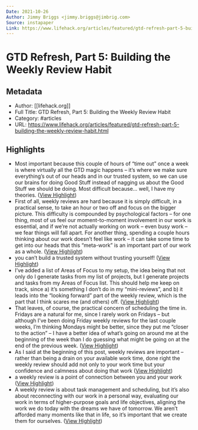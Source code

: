 ```yaml
---
Date: 2021-10-26
Author: Jimmy Briggs <jimmy.briggs@jimbrig.com>
Source: instapaper
Link: https://www.lifehack.org/articles/featured/gtd-refresh-part-5-building-the-weekly-review-habit.html
---
```

# GTD Refresh, Part 5: Building the Weekly Review Habit

## Metadata
- Author: [[lifehack.org]]
- Full Title: GTD Refresh, Part 5: Building the Weekly Review Habit
- Category: #articles
- URL: https://www.lifehack.org/articles/featured/gtd-refresh-part-5-building-the-weekly-review-habit.html

## Highlights
- Most important because this couple of hours of “time out” once a week is where virtually all the GTD magic happens – it’s where we make sure everything’s out of our heads and in our trusted system, so we can use our brains for doing Good Stuff instead of nagging us about the Good Stuff we should be doing. Most difficult because… well, I have my theories. ([View Highlight](https://instapaper.com/read/1380884130/15275936))
- First of all, weekly reviews are hard because it is simply difficult, in a practical sense, to take an hour or two off and focus on the bigger picture. This difficulty is compounded by psychological factors – for one thing, most of us feel our moment-to-moment involvement in our work is essential, and if we’re not actually working on work – even busy work – we fear things will fall apart. For another thing, spending a couple hours thinking about our work doesn’t feel like work – it can take some time to get into our heads that this “meta-work” is an important part of our work as a whole. ([View Highlight](https://instapaper.com/read/1380884130/15275937))
- you can’t build a trusted system without trusting yourself! ([View Highlight](https://instapaper.com/read/1380884130/15275938))
- I’ve added a list of Areas of Focus to my setup, the idea being that not only do I generate tasks from my list of projects, but I generate projects and tasks from my Areas of Focus list. This should help me keep on track, since a) it’s something I don’t do in my “mini-reviews”, and b) it leads into the “looking forward” part of the weekly review, which is the part that I think scares me (and others) off. ([View Highlight](https://instapaper.com/read/1380884130/15275941))
- That leaves, of course, the practical concern of scheduling the time in. Fridays are a natural for me, since I rarely work on Fridays – but although I’ve been doing Friday weekly reviews for the last couple weeks, I’m thinking Mondays might be better, since they put me “closer to the action” – I have a better idea of what’s going on around me at the beginning of the week than I do guessing what might be going on at the end of the previous week. ([View Highlight](https://instapaper.com/read/1380884130/15275944))
- As I said at the beginning of this post, weekly reviews are important – rather than being a drain on your available work time, done right the weekly review should add not only to your work time but your confidence and calmness about doing that work ([View Highlight](https://instapaper.com/read/1380884130/15275945))
- a weekly review is a point of connection between you and your work ([View Highlight](https://instapaper.com/read/1380884130/15275946))
- A weekly review is about task management and scheduling, but it’s also about reconnecting with our work in a personal way, evaluating our work in terms of higher-purpose goals and life objectives, aligning the work we do today with the dreams we have of tomorrow. We aren’t afforded many moments like that in life, so it’s important that we create them for ourselves. ([View Highlight](https://instapaper.com/read/1380884130/15275949))
